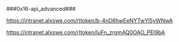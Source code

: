 ###0x16-api_advanced###

https://intranet.alxswe.com/rltoken/b-4nD6hwEeNYTwYl5yWNwA

https://intranet.alxswe.com/rltoken/luFn_zrgmAQ0OAO_PEI9bA
